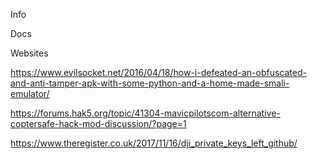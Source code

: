 
Info

Docs

Websites

https://www.evilsocket.net/2016/04/18/how-i-defeated-an-obfuscated-and-anti-tamper-apk-with-some-python-and-a-home-made-smali-emulator/

https://forums.hak5.org/topic/41304-mavicpilotscom-alternative-coptersafe-hack-mod-discussion/?page=1

https://www.theregister.co.uk/2017/11/16/dji_private_keys_left_github/

